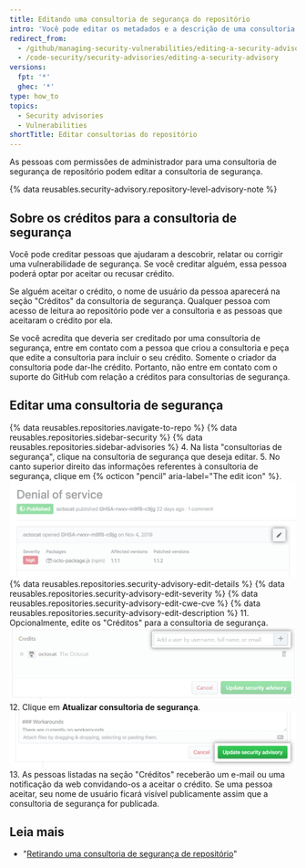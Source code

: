 ```yaml
---
title: Editando uma consultoria de segurança do repositório
intro: 'Você pode editar os metadados e a descrição de uma consultoria de segurança do repositório, se precisar atualizar detalhes ou corrigir erros.'
redirect_from:
  - /github/managing-security-vulnerabilities/editing-a-security-advisory
  - /code-security/security-advisories/editing-a-security-advisory
versions:
  fpt: '*'
  ghec: '*'
type: how_to
topics:
  - Security advisories
  - Vulnerabilities
shortTitle: Editar consultorias do repositório
---
```


As pessoas com permissões de administrador para uma consultoria de segurança de repositório podem editar a consultoria de segurança.

{% data reusables.security-advisory.repository-level-advisory-note %}

## Sobre os créditos para a consultoria de segurança

Você pode creditar pessoas que ajudaram a descobrir, relatar ou corrigir uma vulnerabilidade de segurança. Se você creditar alguém, essa pessoa poderá optar por aceitar ou recusar crédito.

Se alguém aceitar o crédito, o nome de usuário da pessoa aparecerá na seção "Créditos" da consultoria de segurança. Qualquer pessoa com acesso de leitura ao repositório pode ver a consultoria e as pessoas que aceitaram o crédito por ela.

Se você acredita que deveria ser creditado por uma consultoria de segurança, entre em contato com a pessoa que criou a consultoria e peça que edite a consultoria para incluir o seu crédito. Somente o criador da consultoria pode dar-lhe crédito. Portanto, não entre em contato com o suporte do GitHub com relação a créditos para consultorias de segurança.

## Editar uma consultoria de segurança

{% data reusables.repositories.navigate-to-repo %}
{% data reusables.repositories.sidebar-security %}
{% data reusables.repositories.sidebar-advisories %}
4. Na lista "consultorias de segurança", clique na consultoria de segurança que deseja editar.
5. No canto superior direito das informações referentes à consultoria de segurança, clique em {% octicon "pencil" aria-label="The edit icon" %}. ![Botão para editar uma consultoria de segurança](/assets/images/help/security/security-advisory-edit-button.png)
{% data reusables.repositories.security-advisory-edit-details %}
{% data reusables.repositories.security-advisory-edit-severity %}
{% data reusables.repositories.security-advisory-edit-cwe-cve %}
{% data reusables.repositories.security-advisory-edit-description %}
11. Opcionalmente, edite os "Créditos" para a consultoria de segurança. ![Créditos para uma consultoria de segurança](/assets/images/help/security/security-advisory-credits.png)
12. Clique em **Atualizar consultoria de segurança**. ![Botão "Atualizar consultoria de segurança"](/assets/images/help/security/update-advisory-button.png)
13. As pessoas listadas na seção "Créditos" receberão um e-mail ou uma notificação da web convidando-os a aceitar o crédito. Se uma pessoa aceitar, seu nome de usuário ficará visível publicamente assim que a consultoria de segurança for publicada.

## Leia mais

- "[Retirando uma consultoria de segurança de repositório](/code-security/repository-security-advisories/withdrawing-a-repository-security-advisory)"
